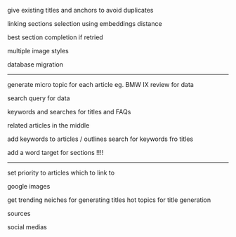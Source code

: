 give existing titles and anchors to avoid duplicates

linking sections selection using embeddings distance

best section completion if retried

multiple image styles

database migration

---

generate micro topic for each article eg. BMW IX review for data

search query for data

keywords and searches for titles and FAQs

related articles in the middle

add keywords to articles / outlines
search for keywords fro titles

add a word target for sections !!!!

---

set priority to articles which to link to

google images

get trending neiches for generating titles
hot topics for title generation

sources

social medias
